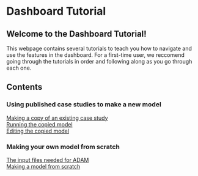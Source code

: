 <h1>Dashboard Tutorial</h1>

<h2>Welcome to the Dashboard Tutorial!</h2>

<p>
    This webpage contains several tutorials to teach you how to navigate and use the features in the dashboard. For a first-time user, we reccomend going through the tutorials in order and following along as you go through each one. 
</p>


<h2>Contents</h2>

<h3>Using published case studies to make a new model</h3>
<a href="/ADAM_Documentation/dashboard_copy_model.html">Making a copy of an existing case study</a>
<br>
<a href="/ADAM_Documentation/dashboard_run_model.html">Running the copied model</a>
<br>
<a href="/ADAM_Documentation/dashboard_edit_model.html">Editing the copied model</a>
<h3>Making your own model from scratch</h3>
<a href="/ADAM_Documentation/input_files.html">The input files needed for ADAM</a>
<br>
<a href="/ADAM_Documentation/dashboard_new_model.html">Making a model from scratch</a>


<!-- 
    Tutorials Need to Make: 

    Using published case studies to make a model 
    Making your own model from scratch 
    Using the visualization tool
    Using the technology database 
    Using the product database 
-->